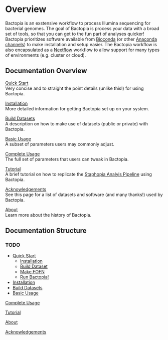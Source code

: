 # Overview

Bactopia is an exstensive workflow to process Illumina sequencing for bacterial genomes. The goal of Bactopia is process your data with a broad set of tools, so that you can get to the fun part of analyses quicker! Bactopia prioritizes software available from [Bioconda](https://bioconda.github.io/) (or other
[Anaconda channels](https://anaconda.org/)) to make installation and setup easier. The Bactopia workflow is also encapsulated as a [Nextflow](https://www.nextflow.io/) workflow to allow support for many types of environments (e.g. cluster or cloud).

## Documentation Overview
[Quick Start](quick-start.md)  
Very concise and to straight the point details (unlike this!) for using Bactopia.  

[Installation](installation.md)  
More detailed information for getting Bactopia set up on your system.

[Build Datasets](datasets.md)  
A description on how to make use of datasets (public or private) with Bactopia.

[Basic Usage](usage-basic.md)  
A subset of parameters users may commonly adjust.

[Complete Usage](usage-complete.md)  
The full set of parameters that users can tweak in Bactopia.

[Tutorial](tutorial.md)  
A brief tutorial on how to replicate the [Staphopia Analyis Pipeline](https://staphopia.emory.edu) using Bactopia.

<!--
TODO 
[Examples](examples.md)  
A few examples of things to do with Bactopia.

[FAQ](faq.md)  
A list of common questions we've been asked.
-->

[Acknowledgements](acknowledgements.md)  
See this page for a list of datasets and software (and many thanks!) used by Bactopia.

[About](about.md)  
Learn more about the history of Bactopia.


## Documentation Structure
### TODO
- [Quick Start](quick-start.md)  
    - [Installation](quick-start.md#installation)
    - [Build Dataset](quick-start.md#build-dataset)
    - [Make FOFN](quick-start.md#make-fofn)
    - [Run Bactopia!](quick-start.md#run-bactopia)
- [Installation](installation.md)  
- [Build Datasets](datasets.md)  
- [Basic Usage](usage-basic.md)  

[Complete Usage](usage-complete.md)  
  
[Tutorial](tutorial.md)  

<!--
TODO
[Examples](examples.md)  
  
[FAQ](faq.md)  
  
-->
[About](about.md)  
  
[Acknowledgements](acknowledgements.md)  
  
